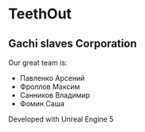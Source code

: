 # TeethOut
## Gachi slaves Corporation
Our great</strong> team is:
- Павленко Арсений
- Фроллов Максим
- Санников Владимир
- Фомин Саша

Developed with Unreal Engine 5
